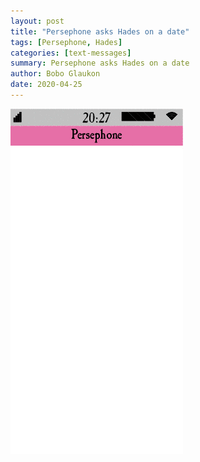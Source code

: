 ```yaml
---
layout: post
title: "Persephone asks Hades on a date"
tags: [Persephone, Hades]
categories: [text-messages]
summary: Persephone asks Hades on a date
author: Bobo Glaukon
date: 2020-04-25
---
```


![Persephone asks Hades on a date](/assets/img/onadate.gif)


